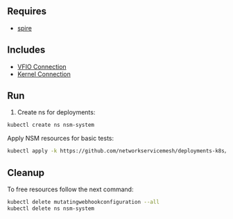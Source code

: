 ## Requires

- [spire](../spire)

## Includes

- [VFIO Connection](../use-cases/Vfio2Noop)
- [Kernel Connection](../use-cases/SriovKernel2Noop)

## Run

1. Create ns for deployments:
```bash
kubectl create ns nsm-system
```

Apply NSM resources for basic tests:
```bash
kubectl apply -k https://github.com/networkservicemesh/deployments-k8s/examples/sriov?ref=d80aca3073bc3bc0709bc5a4cf766928a1b118c7
```

## Cleanup

To free resources follow the next command:
```bash
kubectl delete mutatingwebhookconfiguration --all
kubectl delete ns nsm-system
```
